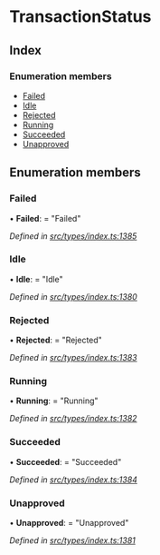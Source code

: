 # TransactionStatus

## Index

### Enumeration members

* [Failed](../enums/_types_index_.transactionstatus.md#failed)
* [Idle](../enums/_types_index_.transactionstatus.md#idle)
* [Rejected](../enums/_types_index_.transactionstatus.md#rejected)
* [Running](../enums/_types_index_.transactionstatus.md#running)
* [Succeeded](../enums/_types_index_.transactionstatus.md#succeeded)
* [Unapproved](../enums/_types_index_.transactionstatus.md#unapproved)

## Enumeration members

### Failed

• **Failed**: = "Failed"

_Defined in_ [_src/types/index.ts:1385_](https://github.com/PolymathNetwork/polymath-sdk/blob/e8bbc1e/src/types/index.ts#L1385)

### Idle

• **Idle**: = "Idle"

_Defined in_ [_src/types/index.ts:1380_](https://github.com/PolymathNetwork/polymath-sdk/blob/e8bbc1e/src/types/index.ts#L1380)

### Rejected

• **Rejected**: = "Rejected"

_Defined in_ [_src/types/index.ts:1383_](https://github.com/PolymathNetwork/polymath-sdk/blob/e8bbc1e/src/types/index.ts#L1383)

### Running

• **Running**: = "Running"

_Defined in_ [_src/types/index.ts:1382_](https://github.com/PolymathNetwork/polymath-sdk/blob/e8bbc1e/src/types/index.ts#L1382)

### Succeeded

• **Succeeded**: = "Succeeded"

_Defined in_ [_src/types/index.ts:1384_](https://github.com/PolymathNetwork/polymath-sdk/blob/e8bbc1e/src/types/index.ts#L1384)

### Unapproved

• **Unapproved**: = "Unapproved"

_Defined in_ [_src/types/index.ts:1381_](https://github.com/PolymathNetwork/polymath-sdk/blob/e8bbc1e/src/types/index.ts#L1381)

